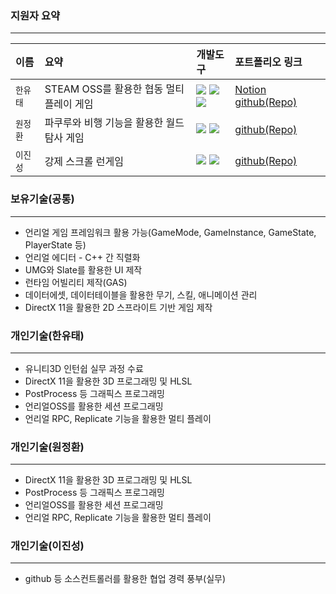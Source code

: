 ### 지원자 요약
---
|이름|요약|개발도구|포트폴리오 링크|
|:--|:--|:--|:--|
|`한유태`|STEAM OSS를 활용한 협동 멀티플레이 게임|<img src="https://img.shields.io/badge/Unreal-C71D23?style=for-the-badge&logo=UnrealEngine&logoColor=white"> <img src="https://img.shields.io/badge/c++-C71D23?style=for-the-badge&logo=c%2B%2B&logoColor=white"> <img src="https://img.shields.io/badge/Steam-08B1AB?style=for-the-badge&logo=Steam&logoColor=white">|[Notion](https://subsequent-tuba-f2e.notion.site/YooTae-Han-7c6cf3ddb79c4f52b091442573865ba7) [github(Repo)](https://github.com/HanYooTae/MonsterQuest)|
|`원정환`|파쿠루와 비행 기능을 활용한 월드 탐사 게임|<img src="https://img.shields.io/badge/Unreal-C71D23?style=for-the-badge&logo=UnrealEngine&logoColor=white"> <img src="https://img.shields.io/badge/blueprint-C71D23?style=for-the-badge&logo=blueprint&logoColor=white">|[github(Repo)](https://github.com/wjh6052/Portfolio_BP)|
|`이진성`|강제 스크롤 런게임|<img src="https://img.shields.io/badge/Unreal-C71D23?style=for-the-badge&logo=UnrealEngine&logoColor=white"> <img src="https://img.shields.io/badge/c++-C71D23?style=for-the-badge&logo=c%2B%2B&logoColor=white">|[github(Repo)](https://github.com/jslee629/RunAndJump)|

### 보유기술(공통)
---
- 언리얼 게임 프레임워크 활용 가능(GameMode, GameInstance, GameState, PlayerState 등)
- 언리얼 에디터 - C++ 간 직렬화
- UMG와 Slate를 활용한 UI 제작
- 런타임 어빌리티 제작(GAS)
- 데이터에셋, 데이터테이블을 활용한 무기, 스킬, 애니메이션 관리
- DirectX 11을 활용한 2D 스프라이트 기반 게임 제작

### 개인기술(한유태)
---
- 유니티3D 인턴쉽 실무 과정 수료
- DirectX 11을 활용한 3D 프로그래밍 및 HLSL
- PostProcess 등 그래픽스 프로그래밍
- 언리얼OSS를 활용한 세션 프로그래밍
- 언리얼 RPC, Replicate 기능을 활용한 멀티 플레이

### 개인기술(원정환)
---
- DirectX 11을 활용한 3D 프로그래밍 및 HLSL
- PostProcess 등 그래픽스 프로그래밍
- 언리얼OSS를 활용한 세션 프로그래밍
- 언리얼 RPC, Replicate 기능을 활용한 멀티 플레이

### 개인기술(이진성)
---
- github 등 소스컨트롤러를 활용한 협업 경력 풍부(실무)
